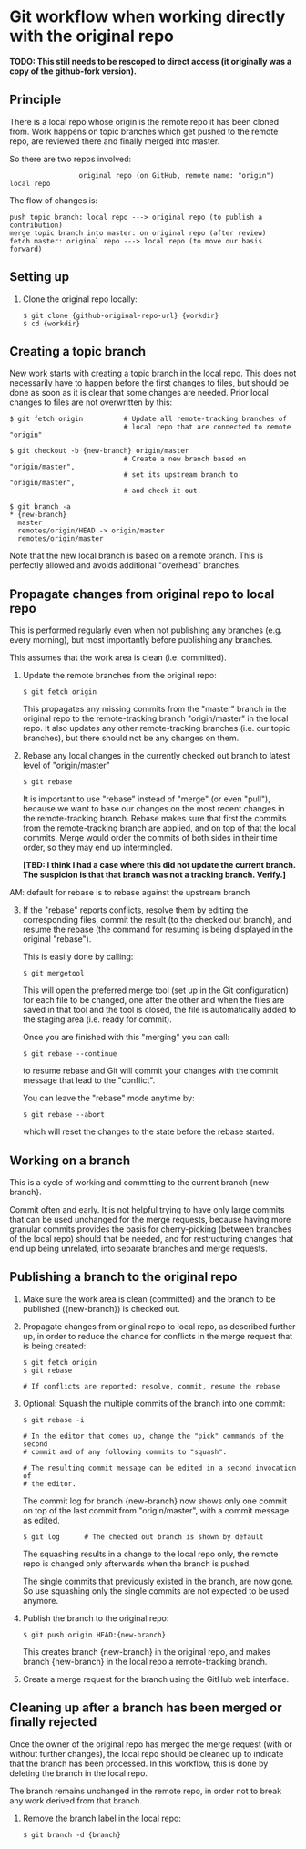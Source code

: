 Git workflow when working directly with the original repo
=========================================================

**TODO: This still needs to be rescoped to direct access (it originally was a
copy of the github-fork version).**

Principle
---------

There is a local repo whose origin is the remote repo it has been cloned from.
Work happens on topic branches which get pushed to the remote repo, are
reviewed there and finally merged into master.

So there are two repos involved:

                     original repo (on GitHub, remote name: "origin")
    local repo

The flow of changes is:

    push topic branch: local repo ---> original repo (to publish a contribution)
    merge topic branch into master: on original repo (after review)
    fetch master: original repo ---> local repo (to move our basis forward)

Setting up
----------

1. Clone the original repo locally:

       $ git clone {github-original-repo-url} {workdir}
       $ cd {workdir}

Creating a topic branch
-----------------------

New work starts with creating a topic branch in the local repo. This does not
necessarily have to happen before the first changes to files, but should be
done as soon as it is clear that some changes are needed. Prior local
changes to files are not overwritten by this:

    $ git fetch origin          # Update all remote-tracking branches of
                                # local repo that are connected to remote "origin"

    $ git checkout -b {new-branch} origin/master
                                # Create a new branch based on "origin/master",
                                # set its upstream branch to "origin/master",
                                # and check it out.

    $ git branch -a
    * {new-branch}
      master
      remotes/origin/HEAD -> origin/master
      remotes/origin/master

Note that the new local branch is based on a remote branch. This is perfectly
allowed and avoids additional "overhead" branches.

Propagate changes from original repo to local repo
--------------------------------------------------

This is performed regularly even when not publishing any branches (e.g. every
morning), but most importantly before publishing any branches.

This assumes that the work area is clean (i.e. committed).

1. Update the remote branches from the original repo:

       $ git fetch origin

   This propagates any missing commits from the "master" branch in the
   original repo to the remote-tracking branch "origin/master" in the local
   repo. It also updates any other remote-tracking branches (i.e. our topic
   branches), but there should not be any changes on them.

2. Rebase any local changes in the currently checked out branch to latest
   level of "origin/master"

       $ git rebase

   It is important to use "rebase" instead of "merge" (or even "pull"),
   because we want to base our changes on the most recent changes in the
   remote-tracking branch. Rebase makes sure that first the commits from the
   remote-tracking branch are applied, and on top of that the local commits.
   Merge would order the commits of both sides in their time order, so they
   may end up intermingled.

   **[TBD: I think I had a case where this did not update the current branch.
   The suspicion is that that branch was not a tracking branch. Verify.]**

AM: default for rebase is to rebase against the upstream branch

3. If the "rebase" reports conflicts, resolve them by editing the
   corresponding files, commit the result (to the checked out branch), and
   resume the rebase (the command for resuming is being displayed in the
   original "rebase").

   This is easily done by calling:
   
       $ git mergetool
       
   This will open the preferred merge tool (set up in the Git configuration)
   for each file to be changed, one after the other and when the files are
   saved in that tool and the tool is closed, the file is automatically added
   to the staging area (i.e. ready for commit).

   Once you are finished with this "merging" you can call:
   
       $ git rebase --continue
       
   to resume rebase and Git will commit your changes with the commit message
   that lead to the "conflict".
   
   You can leave the "rebase" mode anytime by:
   
       $ git rebase --abort
       
   which will reset the changes to the state before the rebase started.

Working on a branch
-------------------

This is a cycle of working and committing to the current branch {new-branch}.

Commit often and early. It is not helpful trying to have only large commits
that can be used unchanged for the merge requests, because having more
granular commits provides the basis for cherry-picking (between branches of
the local repo) should that be needed, and for restructuring changes that
end up being unrelated, into separate branches and merge requests.

Publishing a branch to the original repo
----------------------------------------

1. Make sure the work area is clean (committed) and the branch to be published
   ({new-branch}) is checked out.

2. Propagate changes from original repo to local repo, as described further
   up, in order to reduce the chance for conflicts in the merge request that
   is being created:

       $ git fetch origin
       $ git rebase

       # If conflicts are reported: resolve, commit, resume the rebase

3. Optional: Squash the multiple commits of the branch into one commit:

       $ git rebase -i

       # In the editor that comes up, change the "pick" commands of the second
       # commit and of any following commits to "squash".

       # The resulting commit message can be edited in a second invocation of
       # the editor.

   The commit log for branch {new-branch} now shows only one commit on top
   of the last commit from "origin/master", with a commit message as edited.

       $ git log      # The checked out branch is shown by default

   The squashing results in a change to the local repo only, the remote
   repo is changed only afterwards when the branch is pushed.

   The single commits that previously existed in the branch, are now gone. So
   use squashing only the single commits are not expected to be used anymore.

4. Publish the branch to the original repo:

       $ git push origin HEAD:{new-branch}

   This creates branch {new-branch} in the original repo, and makes branch
   {new-branch} in the local repo a remote-tracking branch.

5. Create a merge request for the branch using the GitHub web interface.

Cleaning up after a branch has been merged or finally rejected
--------------------------------------------------------------

Once the owner of the original repo has merged the merge request (with or
without further changes), the local repo should be
cleaned up to indicate that the branch has been processed. In this
workflow, this is done by deleting the branch in the local repo.

The branch remains unchanged in the remote repo, in order not to
break any work derived from that branch.

1. Remove the branch label in the local repo:

       $ git branch -d {branch}
